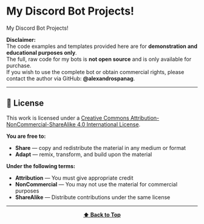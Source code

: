 # My Discord Bot Projects!

My Discord Bot Projects!

**Disclaimer:**  
The code examples and templates provided here are for **demonstration and educational purposes only**.  
The full, raw code for my bots is **not open source** and is only available for purchase.  
If you wish to use the complete bot or obtain commercial rights, please contact the author via GitHub: **@alexandrospanag**.

---

## 📄 License

This work is licensed under a [Creative Commons Attribution-NonCommercial-ShareAlike 4.0 International License](http://creativecommons.org/licenses/by-nc-sa/4.0/).

**You are free to:**
- **Share** — copy and redistribute the material in any medium or format
- **Adapt** — remix, transform, and build upon the material

**Under the following terms:**
- **Attribution** — You must give appropriate credit
- **NonCommercial** — You may not use the material for commercial purposes
- **ShareAlike** — Distribute contributions under the same license

---

<div align="center">

**[⬆ Back to Top](#java-development-portfolio)**

</div>
